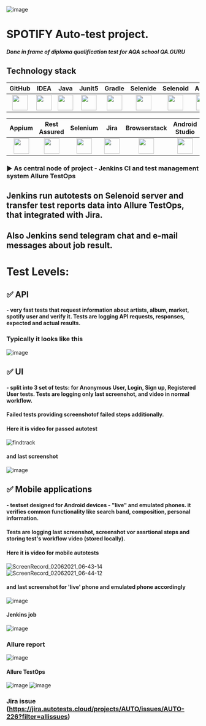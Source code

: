 ![image](https://user-images.githubusercontent.com/38681283/120556173-d0631600-c404-11eb-894a-6c7ec19704ca.png)
# SPOTIFY  Auto-test project.
##### Done in frame of diploma qualification test for AQA school QA.GURU
## Technology stack

| GitHub | IDEA | Java | Junit5 | Gradle | Selenide | Selenoid | Allure | Jenkins | 
|:-----:|:-----:|:----:|:------:|:------:|:--------:|:--------:|:------:|:-------:|
|<img src="https://user-images.githubusercontent.com/38681283/120561870-048f0480-c40e-11eb-9ff8-c155f9d617c4.png" width="40" height="40"> | <img src="https://user-images.githubusercontent.com/38681283/120561799-e88b6300-c40d-11eb-91ba-d4103ef6d4b5.png" width="40" height="40"> | <img src="https://user-images.githubusercontent.com/38681283/120561837-f7721580-c40d-11eb-8590-7b3b0b5eb50d.png" width="40" height="40"> | <img src="https://user-images.githubusercontent.com/38681283/120562013-43bd5580-c40e-11eb-926f-1b8d3dc9e965.png" width="40" height="40"> | <img src="https://user-images.githubusercontent.com/38681283/120562398-fbeafe00-c40e-11eb-9fe7-3a641bf7115c.png" width="40" height="40"> | <img src="https://user-images.githubusercontent.com/38681283/120562458-1c1abd00-c40f-11eb-8ce8-2eb023f3e24f.png" width="40" height="40"> | <img src="https://user-images.githubusercontent.com/38681283/120562511-38b6f500-c40f-11eb-8b04-208bec6529aa.png" width="40" height="40"> | <img src="https://user-images.githubusercontent.com/38681283/120562749-b5e26a00-c40f-11eb-91d9-641e254428c9.png" width="40" height="40"> | <img src="https://user-images.githubusercontent.com/38681283/120562784-c692e000-c40f-11eb-8298-aa3858159184.png" width="40" height="40"> | <img src="https://user-images.githubusercontent.com/38681283/120562827-e0342780-c40f-11eb-9430-05ae54f145b1.png" width="40" height="40"> <img src="https://user-images.githubusercontent.com/38681283/120563529-79b00900-c411-11eb-8ab7-d5caf8b11ac1.png" width="40" height="40"> | <img src="https://user-images.githubusercontent.com/38681283/120562988-3acd8380-c410-11eb-8519-96124894e3c1.png" width="40" height="40"> | 

| Appium | Rest Assured | Selenium | Jira | Browserstack | Android Studio | Telegram |
|:-------------:|:--------:|:------:|:------------:|:--------------:|:-------:|:----:|
<img src="https://user-images.githubusercontent.com/38681283/120563090-72d4c680-c410-11eb-8a3f-2309be0a818f.png" width="40" height="40"> |<img src="https://user-images.githubusercontent.com/38681283/120566097-335da880-c417-11eb-9e7b-248f6d5d4370.png" width="40" height="40"> | <img src="https://user-images.githubusercontent.com/38681283/120566010-eed20d00-c416-11eb-940d-56923ceff1bf.png" width="40" height="40"> | <img src="https://user-images.githubusercontent.com/38681283/120565943-d104a800-c416-11eb-95a6-7b8868939326.png" width="40" height="40"> | <img src="https://user-images.githubusercontent.com/38681283/120565685-4ae86180-c416-11eb-9e62-42edc0e07e14.png" width="40" height="40"> | <img src="https://user-images.githubusercontent.com/38681283/120563229-bf200680-c410-11eb-91a6-d54243d0cda6.png" width="40" height="40"> | <img src="https://user-images.githubusercontent.com/38681283/120566160-54be9480-c417-11eb-86b7-4445fcdc8183.png" width="40" height="40"> |

### :arrow_forward: As central node of project - Jenkins CI and test management system Allure TestOps
## Jenkins run autotests on Selenoid server and transfer test reports data into Allure TestOps, that integrated with Jira.
## Also Jenkins send telegram chat and e-mail messages about job result.

# Test Levels:
## :white_check_mark: API      
#### - very fast tests that request information about artists, album, market, spotify user and verify it. Tests are logging API requests, responses, expected and actual results.
### Typically it looks like this
![image](https://user-images.githubusercontent.com/38681283/120557802-233dcd00-c407-11eb-9fe2-d65052a03f41.png)
## :white_check_mark: UI            
#### - split into 3 set of tests: for Anonymous User, Login, Sign up, Registered User tests. Tests are logging only last screenshot, and video in normal workflow.
#### Failed tests providing screenshotof failed steps additionally.
#### Here it is video for passed autotest
![findtrack](https://user-images.githubusercontent.com/38681283/120558512-43ba5700-c408-11eb-8ab4-5f9e48b952f8.gif)
#### and last screenshot
![image](https://user-images.githubusercontent.com/38681283/120561043-87af5b00-c40c-11eb-8c2a-202bed1de2be.png)
## :white_check_mark: Mobile applications           
#### - testset designed for Android devices - "live" and emulated phones. it verifies common functionality like search band, composition, personal information. 
#### Tests are logging last screenshot, screenshot vor assrtional steps and storing test's workflow video (stored locally).
#### Here it is video for mobile autotests
![ScreenRecord_02062021_06-43-14](https://user-images.githubusercontent.com/38681283/120558842-bcb9ae80-c408-11eb-93a1-0458a09df578.gif)
![ScreenRecord_02062021_06-44-12](https://user-images.githubusercontent.com/38681283/120558846-bdeadb80-c408-11eb-99ae-61b1af11c2b3.gif)
#### and last screenshot for 'live' phone and emulated phone accordingly
![image](https://user-images.githubusercontent.com/38681283/120560727-eaecbd80-c40b-11eb-98c8-d8e4dfc5a6de.png)

#### Jenkins job
![image](https://user-images.githubusercontent.com/38681283/120564438-9b11f480-c413-11eb-9a8b-2d9fc5779b73.png)
### Allure report
![image](https://user-images.githubusercontent.com/38681283/120564585-ed531580-c413-11eb-8515-40979492ec24.png)
#### Allure TestOps
![image](https://user-images.githubusercontent.com/38681283/120564676-1673a600-c414-11eb-9282-b1d1c27600e9.png)
![image](https://user-images.githubusercontent.com/38681283/120564747-491d9e80-c414-11eb-9b82-062ec8a4ae04.png)
### Jira issue (https://jira.autotests.cloud/projects/AUTO/issues/AUTO-226?filter=allissues)


